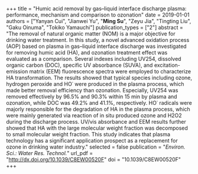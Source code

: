 +++
title = "Humic acid removal by gas–liquid interface discharge plasma: performance, mechanism and comparison to ozonation"
date = 2019-01-01
authors = ["Yanyan Cui", "Jianwei Yu", "**Ming Su**", "Zeyu Jia", "Tingting Liu", "Gaku Oinuma", "Tokiko Yamauchi"]
publication_types = ["2"]
abstract = "The removal of natural organic matter (NOM) is a major objective for drinking water treatment. In this study, a novel advanced oxidation process (AOP) based on plasma in gas–liquid interface discharge was investigated for removing humic acid (HA), and ozonation treatment effect was evaluated as a comparison. Several indexes including UV254, dissolved organic carbon (DOC), specific UV absorbance (SUVA), and excitation-emission matrix (EEM) fluorescence spectra were employed to characterize HA transformation. The results showed that typical species including ozone, hydrogen peroxide and HO˙ were produced in the plasma process, which made better removal efficiency than ozonation. Especially, UV254 was removed effectively by 96.5% and 90.3% within 15 min by plasma and ozonation, while DOC was 49.2% and 41.1%, respectively. HO˙ radicals were majorly responsible for the degradation of HA in the plasma process, which were mainly generated via reaction of in situ produced ozone and H2O2 during the discharge process.  UV/vis absorbance and EEM results further showed that HA with the large molecular weight fraction was decomposed to small molecular weight fraction. This study indicates that plasma technology has a significant application prospect as a replacement for ozone in drinking water industry."
selected = false
publication = "*Environ. Sci.: Water Res. Technol.*"
url_pdf = "http://dx.doi.org/10.1039/C8EW00520F"
doi = "10.1039/C8EW00520F"
+++

